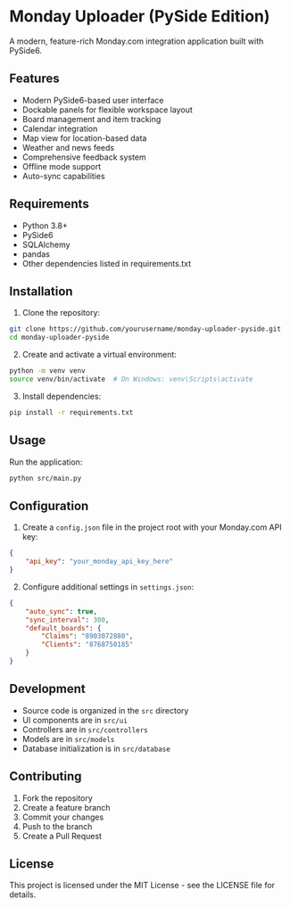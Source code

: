 # Monday Uploader (PySide Edition)

A modern, feature-rich Monday.com integration application built with PySide6.

## Features

- Modern PySide6-based user interface
- Dockable panels for flexible workspace layout
- Board management and item tracking
- Calendar integration
- Map view for location-based data
- Weather and news feeds
- Comprehensive feedback system
- Offline mode support
- Auto-sync capabilities

## Requirements

- Python 3.8+
- PySide6
- SQLAlchemy
- pandas
- Other dependencies listed in requirements.txt

## Installation

1. Clone the repository:
```bash
git clone https://github.com/yourusername/monday-uploader-pyside.git
cd monday-uploader-pyside
```

2. Create and activate a virtual environment:
```bash
python -m venv venv
source venv/bin/activate  # On Windows: venv\Scripts\activate
```

3. Install dependencies:
```bash
pip install -r requirements.txt
```

## Usage

Run the application:
```bash
python src/main.py
```

## Configuration

1. Create a `config.json` file in the project root with your Monday.com API key:
```json
{
    "api_key": "your_monday_api_key_here"
}
```

2. Configure additional settings in `settings.json`:
```json
{
    "auto_sync": true,
    "sync_interval": 300,
    "default_boards": {
        "Claims": "8903072880",
        "Clients": "8768750185"
    }
}
```

## Development

- Source code is organized in the `src` directory
- UI components are in `src/ui`
- Controllers are in `src/controllers`
- Models are in `src/models`
- Database initialization is in `src/database`

## Contributing

1. Fork the repository
2. Create a feature branch
3. Commit your changes
4. Push to the branch
5. Create a Pull Request

## License

This project is licensed under the MIT License - see the LICENSE file for details. 